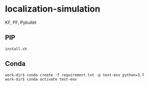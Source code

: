 # localization-simulation
KF, PF, Pybullet

## PIP
```
install.sh
```

## Conda
```
work-dir$ conda create -f requirement.txt -p test-env python=3.7
work-dir$ conda activate test-env
```
